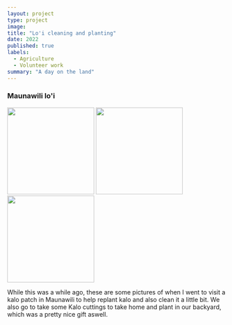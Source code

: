 ```yaml
---
layout: project
type: project
image: 
title: "Lo'i cleaning and planting"
date: 2022
published: true
labels:
  - Agriculture
  - Volunteer work
summary: "A day on the land"
---
```

### Maunawili lo'i

<img width="200px" src="../img/maunawili1.jpg" class="img-thumbnail" >    <img width="200px" src="../img/maunawili2.jpg" class="img-thumbnail" >    <img width="200px" src="../img/maunawili3.jpg" class="img-thumbnail" >  


While this was a while ago, these are some pictures of when I went to visit a kalo patch in Maunawili to help replant kalo and also clean it a little bit. We also go to take some Kalo cuttings to take home and plant in our backyard, which was a pretty nice gift aswell.

